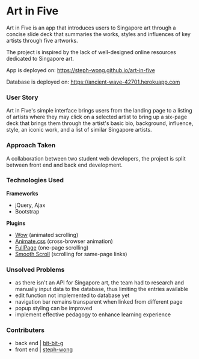 # Art in Five

Art in Five is an app that introduces users to Singapore art through a concise slide deck that summaries the works, styles and influences of key artists through five artworks.

The project is inspired by the lack of well-designed online resources dedicated to Singapore art.

App is deployed on: https://steph-wong.github.io/art-in-five

Database is deployed on: https://ancient-wave-42701.herokuapp.com


### User Story

Art in Five's simple interface brings users from the landing page to a listing of artists where they may click on a selected artist to bring up a six-page deck that brings them through the artist's basic bio, background, influence, style, an iconic work, and a list of similar Singapore artists.


### Approach Taken

A collaboration between two student web developers, the project is split between front end and back end development.


### Technologies Used

**Frameworks**
- jQuery, Ajax
- Bootstrap

**Plugins**
- [Wow](https://github.com/matthieua/WOW) (animated scrolling)
- [Animate.css](https://daneden.github.io/animate.css/) (cross-browser animation)
- [FullPage](http://alvarotrigo.com/fullPage/) (one-page scrolling)
- [Smooth Scroll](https://plugins.jquery.com/smooth-scroll/) (scrolling for same-page links)


### Unsolved Problems

- as there isn't an API for Singapore art, the team had to research and manually input data to the database, thus limiting the entries available
- edit function not implemented to database yet
- navigation bar remains transparent when linked from different page
- popup styling can be improved
- implement effective pedagogy to enhance learning experience


### Contributers

- back end | [bit-bit-g](https://github.com/bit-bit-g)
- front end | [steph-wong](https://github.com/steph-wong)
